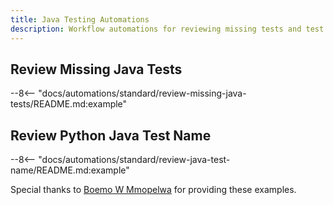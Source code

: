 ```yaml
---
title: Java Testing Automations
description: Workflow automations for reviewing missing tests and test file names.
---
```


## Review Missing Java Tests
--8<-- "docs/automations/standard/review-missing-java-tests/README.md:example"

## Review Python Java Test Name
--8<-- "docs/automations/standard/review-java-test-name/README.md:example"


Special thanks to [Boemo W Mmopelwa](https://github.com/xTrilton) for providing these examples.